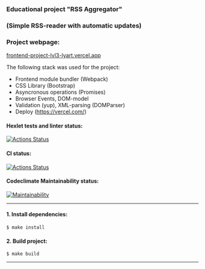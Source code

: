 ### Educational project "RSS Aggregator"  
### (Simple RSS-reader with automatic updates)

### Project webpage:
[frontend-project-lvl3-lyart.vercel.app](https://frontend-project-lvl3-lyart.vercel.app/)

The following stack was used for the project:

* Frontend module bundler (Webpack)
* CSS Library (Bootstrap)
* Asyncronous operations (Promises)
* Browser Events, DOM-model
* Validation (yup), XML-parsing (DOMParser) 
* Deploy (https://vercel.com/)

#### Hexlet tests and linter status:
[![Actions Status](https://github.com/Ray-Garraty/frontend-project-lvl3/workflows/hexlet-check/badge.svg)](https://github.com/Ray-Garraty/frontend-project-lvl3/actions)

#### CI status:
[![Actions Status](https://github.com/Ray-Garraty/frontend-project-lvl3/workflows/Node%20CI/badge.svg)](https://github.com/Ray-Garraty/frontend-project-lvl3/actions)

#### Codeclimate Maintainability status:
[![Maintainability](https://api.codeclimate.com/v1/badges/317b0820ccb89625b3f7/maintainability)](https://codeclimate.com/github/Ray-Garraty/frontend-project-lvl3/maintainability)

---

#### 1. Install dependencies:

```
$ make install
```

#### 2. Build project:

```
$ make build
```
---